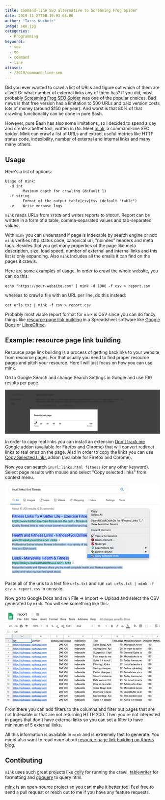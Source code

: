 ```yaml
---
title: Command-line SEO alternative to Screaming Frog Spider
date: 2019-11-27T08:19:03-08:00
author: "Taras Kushnir"
image: seo.jpg
categories:
  - Programming
keywords:
  - seo
  - go
  - command
  - line
aliases:
  - /2019/command-line-seo
---
```


Did you ever wanted to crawl a list of URLs and figure out which of them are alive? Or what number of external links any of them has? If you did, most probably [Screaming Frog SEO Spider](https://www.screamingfrog.co.uk/seo-spider/) was one of the popular choices. Bad news is that free version has a limitation to 500 URLs and paid version costs lots of money (around $150 per year). And worst is that 80% of that crawling functionality can be done in pure Bash.

<!--more-->

However, pure Bash has also some limitations, so I decided to spend a day and create a better tool, written in Go. Meet [mink](https://github.com/ribtoks/mink), a command-line SEO spider. Mink can crawl a list of URLs and extract useful metrics like HTTP status code, indexibility, number of external and internal links and many many others.

## Usage

Here's a list of options:

```
Usage of mink:
  -d int
    	Maximum depth for crawling (default 1)
  -f string
    	Format of the output table|csv|tsv (default "table")
  -v	Write verbose logs
```

`mink` reads URLs from `STDIN` and writes reports to `STDOUT`. Report can be written in a form of a table, comma-separated values and tab-separated values.

With `mink` you can understand if page is indexable by search engine or not: `mink` verifies http status code, canonical url, "noindex" headers and meta tags. Besides that you get many properties of the page like meta description, size, load speed, number of external and internal links and this list is only expanding. Also `mink` includes all the emails it can find on the pages it crawls.

Here are some examples of usage. In order to crawl the whole website, you can do this:

`echo "https://your-website.com" | mink -d 1000 -f csv > report.csv`

whereas to crawl a file with an URL per line, do this instead:

`cat urls.txt | mink -f csv > report.csv`

Probably most viable report format for `mink` is CSV since you can do fancy things like [resource page link building](https://www.youtube.com/watch?v=8f4YTubL6cM) in a Spreadsheet software like [Google Docs](https://docs.google.com/) or [LibreOffice](https://www.libreoffice.org/).

## Example: resource page link building

Resource page link building is a process of getting backinks to your website from resource pages. For that usually you need to find proper resource pages and pitch your resource. Here I will just focus on how you can use mink.

 Go to Google Search and change Search Settings in Google and use 100 results per page.

![Google search settings](/img/google-search-settings.png)

In order to copy real links you can install an extension [Don't track me Google](https://github.com/Rob--W/dont-track-me-google) addon (available for Firefox and Chrome) that will convert redirect links to real ones on the page. Also in order to copy the links you can use [Copy Selected Links](https://gitlab.com/Marnes/copy-selected-links) addon (available for Firefox and Chrome).

Now you can search `inurl:links.html fitness` (or any other keyword). Select page results with mouse and select "Copy selected links" from context menu.

![Copy search results](/img/extract-serp-links.png)

Paste all of the urls to a text file `urls.txt` and run `cat urls.txt | mink -f csv > report.csv` in console.

Now go to Google Docs and run File -> Import -> Upload and select the CSV generated by `mink`. You will see something like this:

![Google Sheets report](/img/google-sheets-report.png)

From there you can add filters to the columns and filter out pages that are not Indexable or that are not returning HTTP 200. Then you're not interested in pages that don't have external links so you can set a filter to have minimum of 5 external links.

All this information is available in `mink` and is extremely fast to generate. You might also want to read more about [resource page link building on Ahrefs blog](https://ahrefs.com/blog/resource-page-link-building/).

## Contibuting

`mink` uses such great projects like [colly](https://github.com/gocolly/colly) for running the crawl, [tablewriter](github.com/olekukonko/tablewriter) for formatting and [goquery](github.com/PuerkitoBio/goquery) to query html.

[mink](https://github.com/ribtoks/mink) is an open-source project so you can make it better too! Feel free to send a pull request or reach out to me if you have any feature requests.
